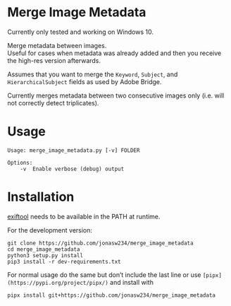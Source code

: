 # Merge Image Metadata
Currently only tested and working on Windows 10.

Merge metadata between images.  
Useful for cases when metadata was already added and then you receive the high-res version afterwards.

Assumes that you want to merge the `Keyword`, `Subject`, and `HierarchicalSubject` fields as used by Adobe Bridge.

Currently merges metadata between two consecutive images only (i.e. will not correctly detect triplicates).

# Usage
```
Usage: merge_image_metadata.py [-v] FOLDER

Options:
    -v  Enable verbose (debug) output
```

# Installation
[exiftool](https://exiftool.org/) needs to be available in the PATH at runtime.

For the development version:

```
git clone https://github.com/jonasw234/merge_image_metadata
cd merge_image_metadata
python3 setup.py install
pip3 install -r dev-requirements.txt
```

For normal usage do the same but don’t include the last line or use `[pipx](https://pypi.org/project/pipx/)` and install with

`pipx install git+https://github.com/jonasw234/merge_image_metadata`
